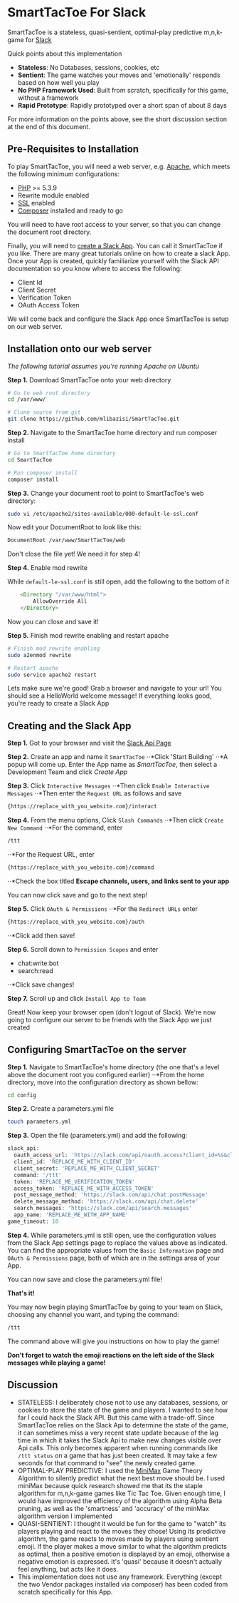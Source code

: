 SmartTacToe For Slack
=======================
SmartTacToe is a stateless, quasi-sentient, optimal-play predictive m,n,k-game for [Slack](https://slack.com)

Quick points about this implementation
- **Stateless**: No Databases, sessions, cookies, etc
- **Sentient**: The game watches your moves and 'emotionally' responds based on how well you play
- **No PHP Framework Used**: Built from scratch, specifically for this game, without a framework
- **Rapid Prototype**: Rapidly prototyped over a short span of about 8 days

For more information on the points above, see the short discussion section at the end of this document.

## Pre-Requisites to Installation

To play SmartTacToe, you will need a web server, e.g. [Apache](https://httpd.apache.org/),
which meets the following minimum configurations:

- [PHP](http://php.net/) >= 5.3.9
- Rewrite module enabled
- [SSL](https://en.wikipedia.org/wiki/Transport_Layer_Security) enabled
- [Composer](https://getcomposer.org) installed and ready to go

You will need to have root access to your server, so that you can change the document root directory.

Finally, you will need to [create a Slack App](https://api.slack.com/slack-apps). You can
call it SmartTacToe if you like. There are many great tutorials online on how to create a slack App. Once your
App is created, quickly familiarize yourself with the Slack API documentation
so you know where to access the following:

- Client Id
- Client Secret
- Verification Token
- OAuth Access Token

We will come back and configure the Slack App once SmartTacToe is setup on our web server.

## Installation onto our web server

*The following tutorial assumes you're running Apache on Ubuntu*

**Step 1.** Download SmartTacToe onto your web directory

```bash
# Go to web root directory
cd /var/www/

# Clone source from git
git clone https://github.com/mlibazisi/SmartTacToe.git
```

**Step 2.** Navigate to the SmartTacToe home directory and run composer install

```bash
# Go to SmartTacToe home directory
cd SmartTacToe

# Run composer install
composer install
```

**Step 3.** Change your document root to point to SmartTacToe's web directory:

 ```bash
 sudo vi /etc/apache2/sites-available/000-default-le-ssl.conf
 ```
 Now edit your DocumentRoot to look like this:

 ```bash
 DocumentRoot /var/www/SmartTacToe/web
 ```

Don't close the file yet! We need it for step 4!

**Step 4.** Enable mod rewrite

While `default-le-ssl.conf` is still open, add the following to the bottom of it

```php
    <Directory "/var/www/html">
        AllowOverride All
    </Directory>
```

Now you can close and save it!

**Step 5.** Finish mod rewrite enabling and restart apache

```bash
# Finish mod rewrite enabling
sudo a2enmod rewrite

# Restart apache
sudo service apache2 restart
```

 Lets make sure we're good! Grab a browser and navigate to your url! You should see a HelloWorld welcome message!
 If everything looks good, you're ready to create a Slack App

## Creating and the Slack App

**Step 1.** Got to your browser and visit the [Slack Api Page](https://api.slack.com)

**Step 2.** Create an app and name it `SmartTacToe`
⋅⋅*Click 'Start Building'
⋅⋅*A popup will come up. Enter the App name as *SmartTacToe*, then select a Development Team and click *Create App*

**Step 3.** Click `Interactive Messages`
⋅⋅*Then click `Enable Interactive Messages`
⋅⋅*Then enter the `Request URL` as follows and save

```bash
{https://replace_with_you_website.com}/interact
```

**Step 4.** From the menu options, Click `Slash Commands`
⋅⋅*Then click `Create New Command`
⋅⋅*For the command, enter

```bash
/ttt
```

⋅⋅*For the Request URL, enter

 ```bash
{https://replace_with_you_website.com}/command
 ```

⋅⋅*Check the box titled **Escape channels, users, and links sent to your app**

You can now click save and go to the next step!

**Step 5.** Click `OAuth & Permissions`
⋅⋅*For the `Redirect URLs` enter

 ```bash
{https://replace_with_you_website.com}/auth
 ```
⋅⋅*Click add then save!

**Step 6.** Scroll down to `Permission Scopes` and enter
- chat:write:bot
- search:read

⋅⋅*Click save changes!

**Step 7.** Scroll up and click `Install App to Team`

Great! Now keep your browser open (don't logout of Slack). We're now going
to configure our server to be friends with the Slack App we just created

## Configuring SmartTacToe on the server

**Step 1.** Navigate to SmartTacToe's home directory (the one that's a level above the document root you configured earlier)
⋅⋅*From the home directory, move into the configuration directory as shown bellow:
 ```bash
cd config
 ```
**Step 2.** Create a parameters.yml file

 ```bash
touch parameters.yml
 ```

**Step 3.** Open the file (parameters.yml) and add the following:

```php
slack_api:
  oauth_access_url: 'https://slack.com/api/oauth.access?client_id=%s&client_secret=%s&code=%s'
  client_id: 'REPLACE_ME_WITH_CLIENT_ID'
  client_secret: 'REPLACE_ME_WITH_CLIENT_SECRET'
  command: '/ttt'
  token: 'REPLACE_ME_VERIFICATION_TOKEN'
  access_token: 'REPLACE_ME_WITH_ACCESS_TOKEN'
  post_message_method: 'https://slack.com/api/chat.postMessage'
  delete_message_method: 'https://slack.com/api/chat.delete'
  search_messages: 'https://slack.com/api/search.messages'
  app_name: 'REPLACE_ME_WITH_APP_NAME'
game_timeout: 10
```

**Step 4.** While parameters.yml is still open, use the configuration values from the Slack App
settings page to replace the values above as indicated. You can find the appropriate values
from the `Basic Information` page and `OAuth & Permissions` page, both of which are in the
settings area of your App.

You can now save and close the parameters.yml file!

**That's it!**

You may now begin playing SmartTacToe by going to your team on Slack, choosing any channel you want,
and typing the command:

 ```bash
/ttt
 ```

The command above will give you instructions on how to play the game!

**Don't forget to watch the emoji reactions on the left side of the Slack messages while playing a game!**

## Discussion

- STATELESS: I deliberately chose not to use any databases, sessions, or cookies to store
  the state of the game and players. I wanted to see how far I
  could hack the Slack API. But this came with a trade-off. Since SmartTacToe relies on the Slack Api
  to determine the state of the game, it can sometimes miss a very recent state update because
  of the lag time in which it takes the Slack Api to make new changes visible over Api calls. This
  only becomes apparent when running commands like `/ttt status` on a game that has just been created. It may take a
  few seconds for that command to "see" the newly created game.
- OPTIMAL-PLAY PREDICTIVE: I used the [MiniMax](https://en.wikipedia.org/wiki/Minimax)
  Game Theory Algorithm to silently predict what the next best move should be. I used miniMax because quick
  research showed me that its the staple algorithm for m,n,k-game games like Tic Tac Toe.
  Given enough time, I would have improved the efficiency of the algorithm using Alpha Beta pruning, as well
  as the 'smartness' and 'accuracy' of the minMax algorithm version I implemented
- QUASI-SENTIENT: I thought it would be fun for the game to "watch" its players
  playing and react to the moves they chose! Using its predictive algorithm, the game reacts to moves made by
  players using sentient emoji. If the player makes a move similar to what the algorithm
  predicts as optimal, then a positive emotion is displayed by an emoji, otherwise a
  negative emotion is expressed. It's 'quasi' because it doesn't actually feel anything, but
  acts like it does.
- This implementation does not use any framework. Everything (except the two Vendor packages installed via composer) has been
  coded from scratch specifically for this App.
